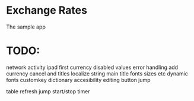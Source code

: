 # Exchange Rates

The sample app

# TODO:
network activity
ipad
first currency disabled values
error handling
add currency cancel and titles
localize string
main title
fonts sizes etc
dynamic fonts
customkey dictionary
accesibility
editing button jump

table refresh jump
start/stop timer

